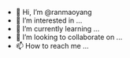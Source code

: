 - 👋 Hi, I’m @ranmaoyang
- 👀 I’m interested in ...
- 🌱 I’m currently learning ...
- 💞️ I’m looking to collaborate on ...
- 📫 How to reach me ...

<!---
ranmaoyang/ranmaoyang is a ✨ special ✨ repository because its `README.md` (this file) appears on your GitHub profile.
You can click the Preview link to take a look at your changes.
--->
